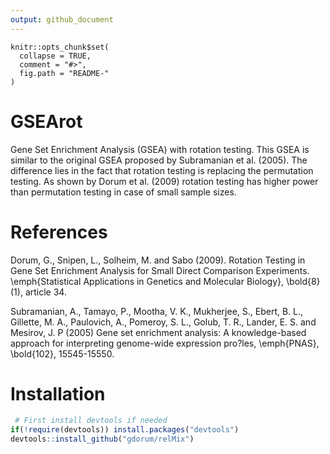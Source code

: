 ```yaml
---
output: github_document
---
```


<!-- README.md is generated from README.Rmd. Please edit that file -->

```{r, echo = FALSE}
knitr::opts_chunk$set(
  collapse = TRUE,
  comment = "#>",
  fig.path = "README-"
)
```

# GSEArot

Gene Set Enrichment Analysis (GSEA) with rotation testing.
This GSEA is similar to the original GSEA proposed by Subramanian et al. (2005).
The difference lies in the fact that rotation testing is replacing the permutation testing.
As shown by Dorum et al. (2009) rotation testing has higher power than permutation testing
in case of small sample sizes.

# References

Dorum, G., Snipen, L., Solheim, M. and Sabo (2009). Rotation Testing in Gene Set Enrichment
Analysis for Small Direct Comparison Experiments. \emph{Statistical Applications in Genetics
and Molecular Biology}, \bold{8}(1), article 34.

Subramanian, A., Tamayo, P., Mootha, V. K., Mukherjee, S., Ebert, B. L.,
Gillette, M. A., Paulovich, A., Pomeroy, S. L., Golub, T. R., Lander, E. S.
and Mesirov, J. P (2005) Gene set enrichment analysis: A knowledge-based
approach for interpreting genome-wide expression pro?les, \emph{PNAS}, \bold{102},
15545-15550.

# Installation

```r
 # First install devtools if needed
if(!require(devtools)) install.packages("devtools")
devtools::install_github("gdorum/relMix")
```
